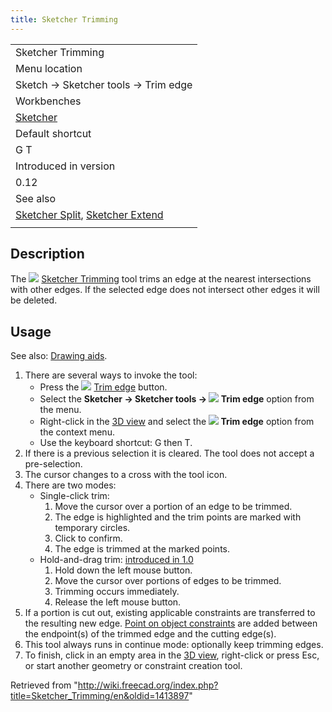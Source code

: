 ```yaml
---
title: Sketcher Trimming
---
```


|                                                                                                           |
| --------------------------------------------------------------------------------------------------------- |
| Sketcher Trimming                                                                                         |
| Menu location                                                                                             |
| Sketch → Sketcher tools → Trim edge                                                                       |
| Workbenches                                                                                               |
| [Sketcher](/Sketcher_Workbench "Sketcher Workbench")                                                      |
| Default shortcut                                                                                          |
| G T                                                                                                       |
| Introduced in version                                                                                     |
| 0.12                                                                                                      |
| See also                                                                                                  |
| [Sketcher Split](/Sketcher_Split "Sketcher Split"), [Sketcher Extend](/Sketcher_Extend "Sketcher Extend") |
|                                                                                                           |

## Description

The ![](/images/Sketcher_Trimming.svg) [Sketcher Trimming](/Sketcher_Trimming "Sketcher Trimming") tool trims an edge at the nearest intersections with other edges. If the selected edge does not intersect other edges it will be deleted.

## Usage

See also: [Drawing aids](/Sketcher_Workbench#Drawing_aids "Sketcher Workbench").

1. There are several ways to invoke the tool:
   - Press the ![](/images/Sketcher_Trimming.svg) [Trim edge](/Sketcher_Trimming "Sketcher Trimming") button.
   - Select the **Sketcher → Sketcher tools → ![](/images/Sketcher_Trimming.svg) Trim edge** option from the menu.
   - Right-click in the [3D view](/3D_view "3D view") and select the **![](/images/Sketcher_Trimming.svg) Trim edge** option from the context menu.
   - Use the keyboard shortcut: G then T.
2. If there is a previous selection it is cleared. The tool does not accept a pre-selection.
3. The cursor changes to a cross with the tool icon.
4. There are two modes:
   - Single-click trim:
     1. Move the cursor over a portion of an edge to be trimmed.
     2. The edge is highlighted and the trim points are marked with temporary circles.
     3. Click to confirm.
     4. The edge is trimmed at the marked points.
   - Hold-and-drag trim: [introduced in 1.0](/Release_notes_1.0 "Release notes 1.0")
     1. Hold down the left mouse button.
     2. Move the cursor over portions of edges to be trimmed.
     3. Trimming occurs immediately.
     4. Release the left mouse button.
5. If a portion is cut out, existing applicable constraints are transferred to the resulting new edge. [Point on object constraints](/Sketcher_ConstrainPointOnObject "Sketcher ConstrainPointOnObject") are added between the endpoint(s) of the trimmed edge and the cutting edge(s).
6. This tool always runs in continue mode: optionally keep trimming edges.
7. To finish, click in an empty area in the [3D view](/3D_view "3D view"), right-click or press Esc, or start another geometry or constraint creation tool.

Retrieved from "<http://wiki.freecad.org/index.php?title=Sketcher_Trimming/en&oldid=1413897>"
